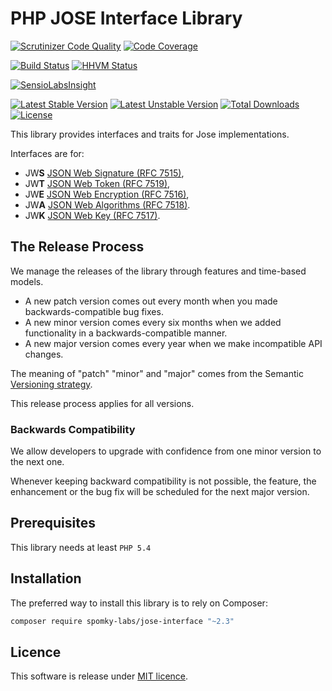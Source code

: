 # PHP JOSE Interface Library

[![Scrutinizer Code Quality](https://scrutinizer-ci.com/g/Spomky-Labs/jose-interface/badges/quality-score.png?s=fe3d53cad6f5f4bb08937b8fd3a130724f870a42)](https://scrutinizer-ci.com/g/Spomky-Labs/jose-interface/)
[![Code Coverage](https://scrutinizer-ci.com/g/Spomky-Labs/jose-interface/badges/coverage.png?s=e7e3e9b9cbcdf8fa798c3b326fea459e1ad90bc0)](https://scrutinizer-ci.com/g/Spomky-Labs/jose-interface/)

[![Build Status](https://travis-ci.org/Spomky-Labs/jose-interface.svg?branch=master)](https://travis-ci.org/Spomky-Labs/jose-interface)
[![HHVM Status](http://hhvm.h4cc.de/badge/spomky-labs/jose-interface.png)](http://hhvm.h4cc.de/package/spomky-labs/jose-interface)

[![SensioLabsInsight](https://insight.sensiolabs.com/projects/057ca364-92ed-40a4-a019-73999d167de4/big.png)](https://insight.sensiolabs.com/projects/057ca364-92ed-40a4-a019-73999d167de4)

[![Latest Stable Version](https://poser.pugx.org/spomky-labs/jose-interface/v/stable.png)](https://packagist.org/packages/spomky-labs/jose-interface)
[![Latest Unstable Version](https://poser.pugx.org/spomky-labs/jose-interface/v/unstable.png)](https://packagist.org/packages/spomky-labs/jose-interface)
[![Total Downloads](https://poser.pugx.org/spomky-labs/jose-interface/downloads.png)](https://packagist.org/packages/spomky-labs/jose-interface)
[![License](https://poser.pugx.org/spomky-labs/jose-interface/license.png)](https://packagist.org/packages/spomky-labs/jose-interface)


This library provides interfaces and traits for Jose implementations.

Interfaces are for:

* JW**S** [JSON Web Signature (RFC 7515)](https://tools.ietf.org/html/rfc7515),
* JW**T** [JSON Web Token (RFC 7519)](https://tools.ietf.org/html/rfc7519),
* JW**E** [JSON Web Encryption (RFC 7516)](http://tools.ietf.org/html/rfc7516),
* JW**A** [JSON Web Algorithms (RFC 7518)](http://tools.ietf.org/html/rfc7518).
* JW**K** [JSON Web Key (RFC 7517)](http://tools.ietf.org/html/rfc7517).

## The Release Process ##

We manage the releases of the library through features and time-based models.

- A new patch version comes out every month when you made backwards-compatible bug fixes.
- A new minor version comes every six months when we added functionality in a backwards-compatible manner.
- A new major version comes every year when we make incompatible API changes.

The meaning of "patch" "minor" and "major" comes from the Semantic [Versioning strategy](http://semver.org/).

This release process applies for all versions.

### Backwards Compatibility

We allow developers to upgrade with confidence from one minor version to the next one.

Whenever keeping backward compatibility is not possible, the feature, the enhancement or the bug fix will be scheduled for the next major version.

## Prerequisites ##

This library needs at least `PHP 5.4`

## Installation ##

The preferred way to install this library is to rely on Composer:

```sh
composer require spomky-labs/jose-interface "~2.3"
```

## Licence

This software is release under [MIT licence](LICENSE).
